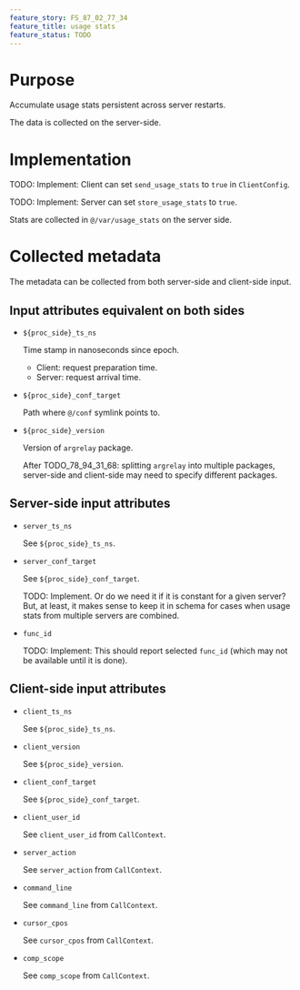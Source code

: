 ```yaml
---
feature_story: FS_87_02_77_34
feature_title: usage stats
feature_status: TODO
---
```


# Purpose

Accumulate usage stats persistent across server restarts.

The data is collected on the server-side.

# Implementation

TODO: Implement: Client can set `send_usage_stats` to `true` in `ClientConfig`.

TODO: Implement: Server can set `store_usage_stats` to `true`.

Stats are collected in `@/var/usage_stats` on the server side.

# Collected metadata

The metadata can be collected from both server-side and client-side input.

## Input attributes equivalent on both sides

*   `${proc_side}_ts_ns`

    Time stamp in nanoseconds since epoch.

    *   Client: request preparation time.
    *   Server: request arrival time.

*   `${proc_side}_conf_target`

    Path where `@/conf` symlink points to.

*   `${proc_side}_version`

    Version of `argrelay` package.

    After TODO_78_94_31_68: splitting `argrelay` into multiple packages,
    server-side and client-side may need to specify different packages. 

## Server-side input attributes

*   `server_ts_ns`

    See `${proc_side}_ts_ns`.

*   `server_conf_target`

    See `${proc_side}_conf_target`.

    TODO: Implement. Or do we need it if it is constant for a given server?
          But, at least, it makes sense to keep it in schema for cases when
          usage stats from multiple servers are combined.

*   `func_id`

    TODO: Implement: This should report selected `func_id` (which may not be available until it is done).

## Client-side input attributes

*   `client_ts_ns`

    See `${proc_side}_ts_ns`.

*   `client_version`

    See `${proc_side}_version`.

*   `client_conf_target`

    See `${proc_side}_conf_target`.

*   `client_user_id`

    See `client_user_id` from `CallContext`.

*   `server_action`

    See `server_action` from `CallContext`.

*   `command_line`

    See `command_line` from `CallContext`.

*   `cursor_cpos`

    See `cursor_cpos` from `CallContext`.

*   `comp_scope`

    See `comp_scope` from `CallContext`.
